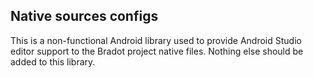 ## Native sources configs

This is a non-functional Android library used to provide Android Studio editor support to the Bradot project native files.
Nothing else should be added to this library.
